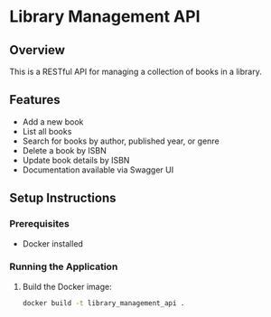 # Library Management API

## Overview
This is a RESTful API for managing a collection of books in a library.

## Features
- Add a new book
- List all books
- Search for books by author, published year, or genre
- Delete a book by ISBN
- Update book details by ISBN
- Documentation available via Swagger UI

## Setup Instructions

### Prerequisites
- Docker installed

### Running the Application

1. Build the Docker image:
   ```bash
   docker build -t library_management_api .